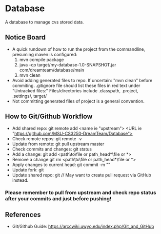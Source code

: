 # Database

A database to manage cvs stored data.

## Notice Board
* A quick rundown of how to run the project from the commandline, presuming maven is configured:
	1. mvn compile package
	2. java -cp target/my-database-1.0-SNAPSHOT.jar com/dreamteam/database/main
	3. mvn clean
* Avoid adding generated files to repo. If uncertain: "mvn clean" before commiting.
					.gitignore file should list these files in red text under "Untracked files:"
					Files/directories include .classpath, .project, .settings/, target/
* Not committing generated files of project is a general convention.

## How to Git/Github Workflow
* Add shared repo: git remote add <name ie "upstream"> <URL ie "https://github.com/MSU-CS3250-DreamTeam/Database">
* Check remote repos: git remote -v
* Update from remote: git pull upstream master
* Check commits and changes: git status
* Add a change: git add <path\to\file or path_head\*\file or *>
* Remove a change git rm <path\to\file or path_head\*\file or *>
* Apply changes to current head: git commit -m "<detailed but concise message>"
* Update fork: git <fork name ie origin>
* Update shared repo: git <repo name ie upstream> // May want to create pull request via GitHub instead.
### Please remember to pull from upstream and check repo status after your commits and **just before pushing**!

## References					
* Git/Github Guide:
	https://arccwiki.uwyo.edu/index.php/Git_and_GitHub
